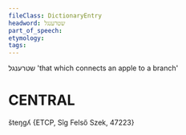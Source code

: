 ```yaml
---
fileClass: DictionaryEntry
headword: שטרענגל
part_of_speech: 
etymology: 
tags: 
---
```

שטרענגל
'that which connects an apple to a branch'

CENTRAL
========

šteŋgʎ {ETCP, Sîg Felső Szek, 47223}
